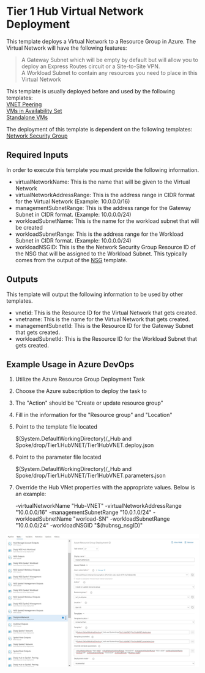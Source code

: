 # Tier 1 Hub Virtual Network Deployment

This template deploys a Virtual Network to a Resource Group in Azure. The Virtual Network will have the following features: 
 
> A Gateway Subnet which will be empty by default but will allow you to deploy an Express Routes circuit or a Site-to-Site VPN.  
> A Workload Subnet to contain any resources you need to place in this Virtual Network  

This template is usually deployed before and used by the following templates:    
	[VNET Peering]("https://dev.azure.com/Security-Monitoring/_git/IaC_HubSpokeNetwork?path=%2FTier%201%2FVNets%2FTier1.VNETPeering%2FREADME.md&version=GBmaster")  
	[VMs in Availability Set]("https://dev.azure.com/Security-Monitoring/_git/IaC_HubSpokeNetwork?path=%2FTier%202%2FVirtual%20Machines%2FTier2.VMinAvailabilitySet%2FREADME.md&version=GBmaster")  
	[Standalone VMs](https://dev.azure.com/Security-Monitoring/_git/IaC_HubSpokeNetwork?path=%2FTier%202%2FVirtual%20Machines%2FTier2.VMsStandalone%2FTier2.VMsStandalone%2FREADME.md&version=GBmaster)  

The deployment of this template is dependent on the following templates:  
	[Network Security Group]("https://dev.azure.com/Security-Monitoring/_git/IaC_HubSpokeNetwork?path=%2FTier%201%2FNSG%2FTier1.NSG%2FTier1.NSG%2FREADME.md&version=GBmaster") 

## Required Inputs
In order to execute this template you must provide the following information.  

- virtualNetworkName: This is the name that will be given to the Virtual Network  
- virtualNetworkAddressRange: This is the address range in CIDR format for the Virtual Network (Example: 10.0.0.0/16)  
- managementSubnetRange:  This is the address range for the Gateway Subnet in CIDR format. (Example: 10.0.0.0/24)  
- workloadSubnetName: This is the name for the workload subnet that will be created  
- workloadSubnetRange: This is the address range for the Workload Subnet in CIDR format. (Example: 10.0.0.0/24)  
- workloadNSGID: This is the the Network Security Group Resource ID of the NSG that will be assigned to the Workload Subnet. This typically comes from the output of the [NSG]("https://dev.azure.com/Security-Monitoring/_git/IaC_HubSpokeNetwork?path=%2FTier%201%2FNSG%2FTier1.NSG%2FTier1.NSG%2FREADME.md&version=GBmaster") template.


## Outputs
This template will output the following information to be used by other templates.  
- vnetid: This is the Resource ID for the Virtual Network that gets created.  
- vnetname: This is the name for the Virtual Network that gets created.  
- managementSubnetId: This is the Resource ID for the Gateway Subnet that gets created.  
- workloadSubnetId: This is the Resource ID for the Workload Subnet that gets created.  

## Example Usage in Azure DevOps

1) Utilize the Azure Resource Group Deployment Task  

2) Choose the Azure subscription to deploy the task to

3) The "Action" should be "Create or update resource group"

4) Fill in the information for the "Resource group" and "Location"

5) Point to the template file located 

	$(System.DefaultWorkingDirectory)/_Hub and Spoke/drop/Tier1.HubVNET/Tier1HubVNET.deploy.json

6) Point to the parameter file located

	$(System.DefaultWorkingDirectory)/_Hub and Spoke/drop/Tier1.HubVNET/Tier1HubVNET.parameters.json

7) Override the Hub VNet properties with the appropriate values. Below is an example:  
	
	-virtualNetworkName "Hub-VNET" -virtualNetworkAddressRange "10.0.0.0/16" -managementSubnetRange "10.0.1.0/24" -workloadSubnetName "worload-SN" -workloadSubnetRange "10.0.0.0/24" -workloadNSGID "$(hubnsg_nsgID)"  


![](./pics/hubvnet.jpg)
